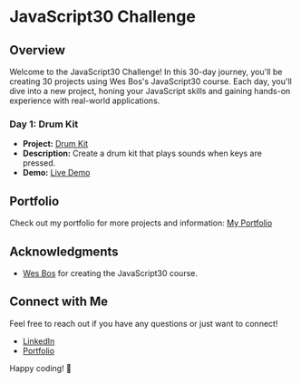 # JavaScript30 Challenge

## Overview

Welcome to the JavaScript30 Challenge! In this 30-day journey, you'll be creating 30 projects using Wes Bos's JavaScript30 course. Each day, you'll dive into a new project, honing your JavaScript skills and gaining hands-on experience with real-world applications.

### Day 1: Drum Kit

- **Project:** [Drum Kit](./DrumKit)
- **Description:** Create a drum kit that plays sounds when keys are pressed.
- **Demo:** [Live Demo](https://dk-bhullar.github.io/DrumKit/)

## Portfolio

Check out my portfolio for more projects and information: [My Portfolio](https://dk-bhullar.github.io/JavaScript30/)

## Acknowledgments

- [Wes Bos](https://wesbos.com/) for creating the JavaScript30 course.

## Connect with Me

Feel free to reach out if you have any questions or just want to connect!

- [LinkedIn](https://www.linkedin.com/in/dk-bhullar/)
- [Portfolio](https://dk-bhullar.github.io/JavaScript30/)

Happy coding! 🚀
